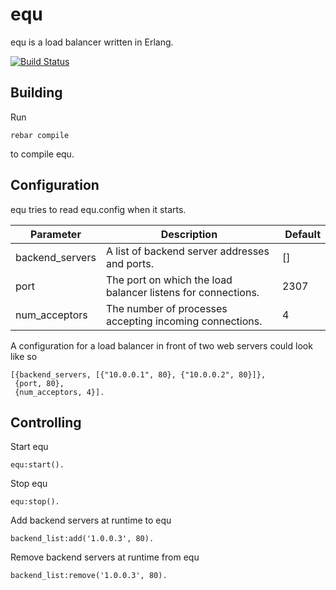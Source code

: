 equ
===

equ is a load balancer written in Erlang.

[![Build Status](https://travis-ci.org/polaris/equ.svg)](https://travis-ci.org/polaris/equ)


Building
--------

Run

    rebar compile

to compile equ.


Configuration
-------------

equ tries to read equ.config when it starts.

Parameter | Description | Default
--- | --- | ---
backend_servers | A list of backend server addresses and ports. | []
port | The port on which the load balancer listens for connections. | 2307
num_acceptors | The number of processes accepting incoming connections. | 4

A configuration for a load balancer in front of two web servers could look like so

    [{backend_servers, [{"10.0.0.1", 80}, {"10.0.0.2", 80}]},
     {port, 80},
     {num_acceptors, 4}].

Controlling
-----------

Start equ

    equ:start().

Stop equ

    equ:stop().

Add backend servers at runtime to equ

    backend_list:add('1.0.0.3', 80).

Remove backend servers at runtime from equ

    backend_list:remove('1.0.0.3', 80).
